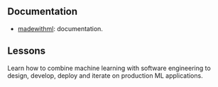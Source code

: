 ## Documentation

- [madewithml](madewithml/data.md): documentation.

## Lessons

Learn how to combine machine learning with software engineering to design, develop, deploy and iterate on production ML applications.